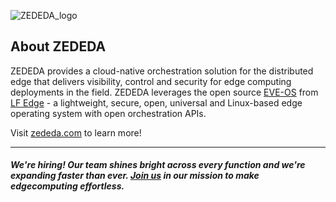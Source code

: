 
![ZEDEDA_logo](https://user-images.githubusercontent.com/87017043/155036037-dfd695ad-8a9b-4176-b196-afe0437ce050.png)


## About ZEDEDA
ZEDEDA provides a cloud-native orchestration solution for the distributed edge that delivers visibility, control and security for edge computing deployments in the field. 
ZEDEDA leverages the open source [EVE-OS](https://github.com/lf-edge/eve) from [LF Edge](https://github.com/lf-edge) - a lightweight, secure, open, universal and Linux-based edge operating system with open orchestration APIs. 

Visit [zededa.com](https://zededa.com) to learn more!

----------

##### We're hiring! Our team shines bright across every function and we're expanding faster than ever. [Join us](https://boards.greenhouse.io/zededa) in our mission to make edgecomputing effortless.
